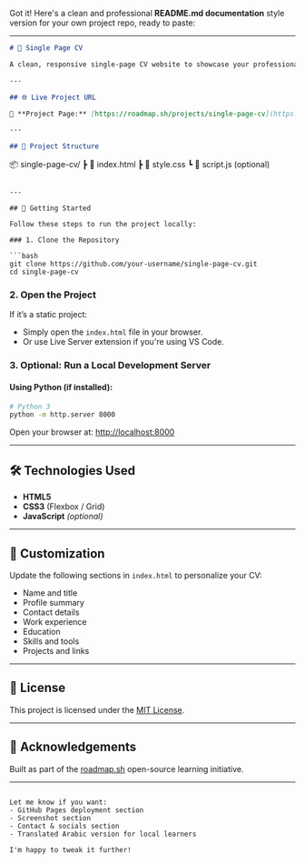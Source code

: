 Got it! Here's a clean and professional **README.md documentation** style version for your own project repo, ready to paste:

---

```markdown
# 🧾 Single Page CV

A clean, responsive single-page CV website to showcase your professional profile — built as part of the [roadmap.sh](https://roadmap.sh/projects/single-page-cv) project ideas.

---

## 🌐 Live Project URL

🔗 **Project Page:** [https://roadmap.sh/projects/single-page-cv](https://roadmap.sh/projects/single-page-cv)

---

## 📁 Project Structure

```
📦 single-page-cv/
 ┣ 📄 index.html
 ┣ 📄 style.css
 ┗ 📄 script.js (optional)
```

---

## 🚀 Getting Started

Follow these steps to run the project locally:

### 1. Clone the Repository

```bash
git clone https://github.com/your-username/single-page-cv.git
cd single-page-cv
```

### 2. Open the Project

If it’s a static project:

- Simply open the `index.html` file in your browser.
- Or use Live Server extension if you're using VS Code.

### 3. Optional: Run a Local Development Server

#### Using Python (if installed):

```bash
# Python 3
python -m http.server 8000
```

Open your browser at: [http://localhost:8000](http://localhost:8000)

---

## 🛠 Technologies Used

- **HTML5**
- **CSS3** (Flexbox / Grid)
- **JavaScript** *(optional)*

---

## 🧩 Customization

Update the following sections in `index.html` to personalize your CV:

- Name and title
- Profile summary
- Contact details
- Work experience
- Education
- Skills and tools
- Projects and links

---

## 📜 License

This project is licensed under the [MIT License](LICENSE).

---

## 🙌 Acknowledgements

Built as part of the [roadmap.sh](https://roadmap.sh) open-source learning initiative.

---

```

Let me know if you want:
- GitHub Pages deployment section
- Screenshot section
- Contact & socials section
- Translated Arabic version for local learners

I'm happy to tweak it further!
